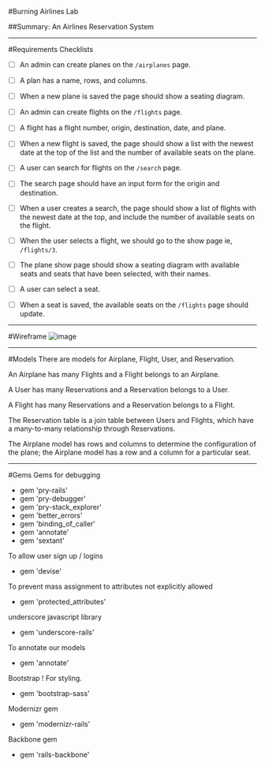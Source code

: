 #Burning Airlines Lab

##Summary: An Airlines Reservation System
- - -

#Requirements Checklists

- [ ] An admin can create planes on the `/airplanes` page.

- [ ] A plan has a name, rows, and columns.

- [ ] When a new plane is saved the page should show a seating diagram.

- [ ] An admin can create flights on the `/flights` page.

- [ ] A flight has a flight number, origin, destination, date, and plane.

- [ ] When a new flight is saved, the page should show a list with the newest date at the top of the list and the number of available seats on the plane.

- [ ] A user can search for flights on the `/search` page.

- [ ] The search page should have an input form for the origin and destination.

- [ ] When a user creates a search, the page should show a list of flights with the newest date at the top, and include the number of available seats on the flight.

- [ ] When the user selects a flight, we should go to the show page ie, `/flights/3`.
- [ ] The plane show page should show a seating diagram with available seats and seats that have been selected, with their names.

- [ ] A user can select a seat.

- [ ] When a seat is saved, the available seats on the `/flights` page should update.

- - -

#Wireframe
![image](https://raw.githubusercontent.com/generalassembly-studio/WDI_Curriculum/master/Instructor_Tools/group_labs/VirginAirlines/virgin_airlines.png?token=570123__eyJzY29wZSI6IlJhd0Jsb2I6Z2VuZXJhbGFzc2VtYmx5LXN0dWRpby9XRElfQ3VycmljdWx1bS9tYXN0ZXIvSW5zdHJ1Y3Rvcl9Ub29scy9ncm91cF9sYWJzL1ZpcmdpbkFpcmxpbmVzL3Zpcmdpbl9haXJsaW5lcy5wbmciLCJleHBpcmVzIjoxMzk5MzMwOTAwfQ%3D%3D--0e0f1abe276dbb9f0d3715f02daab35268c6ec07)

- - -

#Models
There are models for Airplane, Flight, User, and Reservation.

An Airplane has many Flights and a Flight belongs to an Airplane.

A User has many Reservations and a Reservation belongs to a User.

A Flight has many Reservations and a Reservation belongs to a Flight.

The Reservation table is a join table between Users and Flights, which have a many-to-many relationship through Reservations.

The Airplane model has rows and columns to determine the configuration of the plane; the Airplane model has a row and a column for a particular seat.

- - -

#Gems
Gems for debugging

* gem 'pry-rails'
* gem 'pry-debugger'
* gem 'pry-stack_explorer'
* gem 'better_errors'
* gem 'binding_of_caller'
* gem 'annotate'
* gem 'sextant'

To allow user sign up / logins

* gem 'devise'

To prevent mass assignment to attributes not explicitly allowed

* gem 'protected_attributes'

underscore javascript library

* gem 'underscore-rails'

To annotate our models

* gem 'annotate'

Bootstrap ! For styling.

* gem 'bootstrap-sass'

Modernizr gem

* gem 'modernizr-rails'

Backbone gem

* gem 'rails-backbone'